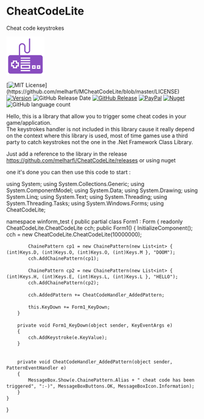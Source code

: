 # CheatCodeLite
Cheat code keystrokes<br>

<img src="logo.png" width="100">

[![MIT License](https://img.shields.io/apm/l/atomic-design-ui.svg?)](https://github.com/melharfi/MCheatCodeLite/blob/master/LICENSE)
[![Version](https://badge.fury.io/gh/tterb%2FHyde.svg)](https://github.com/melharfi/MCheatCodeLite)
![GitHub Release Date](https://img.shields.io/github/release-date/melharfi/CheatCodeLite?color=black)
[![GitHub Release](https://img.shields.io/github/v/release/melharfi/CheatCodeLite)](https://github.com/melharfi/CheatCodeLite/releases) 
[![PayPal](https://img.shields.io/badge/paypal-donate-yellow.svg)](https://www.paypal.com/cgi-bin/webscr?cmd=_s-xclick&hosted_button_id=VN92ND2CDMX92)
[![Nuget](https://img.shields.io/nuget/v/melharfi?color=red)](https://www.nuget.org/packages/MELHARFI/)
![GitHub language count](https://img.shields.io/github/languages/count/melharfi/CheatCodeLite?color=red)

Hello, this is a library that allow you to trigger some cheat codes in your game/application.<br>
The keystrokes handler is not included in this library cause it really depend on the context where this library is used, most of time games use a third party to catch keystrokes not the one in the .Net Framework Class Library.<br>

Just add a reference to the library in the release https://github.com/melharfi/CheatCodeLite/releases
or using nuget

one it's done you can then use this code to start :

using System;
using System.Collections.Generic;
using System.ComponentModel;
using System.Data;
using System.Drawing;
using System.Linq;
using System.Text;
using System.Threading;
using System.Threading.Tasks;
using System.Windows.Forms;
using CheatCodeLite;

namespace winform_test
{
    public partial class Form1 : Form
    {
        readonly CheatCodeLite.CheatCodeLite cch;
        public Form1()
        {
            InitializeComponent();
            cch = new CheatCodeLite.CheatCodeLite(10000000);

            ChainePattern cp1 = new ChainePattern(new List<int> { (int)Keys.D, (int)Keys.O, (int)Keys.O, (int)Keys.M }, "DOOM");
            cch.AddChainePattern(cp1);

            ChainePattern cp2 = new ChainePattern(new List<int> { (int)Keys.H, (int)Keys.E, (int)Keys.L, (int)Keys.L }, "HELLO");
            cch.AddChainePattern(cp2);

            cch.AddedPattern += CheatCodeHandler_AddedPattern;

            this.KeyDown += Form1_KeyDown;
        }

        private void Form1_KeyDown(object sender, KeyEventArgs e)
        {
            cch.AddKeystroke(e.KeyValue);
        }


        private void CheatCodeHandler_AddedPattern(object sender, PatternEventHandler e)
        {
            MessageBox.Show(e.ChainePattern.Alias + " cheat code has been triggered", ":-)", MessageBoxButtons.OK, MessageBoxIcon.Information);
        }
    }
}


